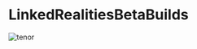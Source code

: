 # LinkedRealitiesBetaBuilds

![tenor](https://user-images.githubusercontent.com/75220784/113460462-c9be1f80-9410-11eb-8eb1-8be973bb6a72.gif)

